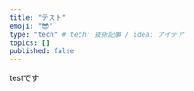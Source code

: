```yaml
---
title: "テスト"
emoji: "😎"
type: "tech" # tech: 技術記事 / idea: アイデア
topics: []
published: false
---
```

testです